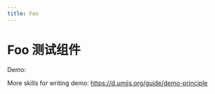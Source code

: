 ```yaml
---
title: Foo
---
```


# Foo 测试组件

Demo:

<code src='../../packages/foo/src/demos/base.tsx'></code>

More skills for writing demo: https://d.umijs.org/guide/demo-principle
